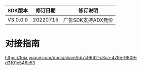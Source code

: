 | SDK版本     | 修订日期     | 修订说明   | 
| -------- | -------- | ------------- | 
| V3.0.0.0 | 20220715 | 广告SDK支持ADX竞价  |

# 对接指南
https://tuia.yuque.com/docs/share/5b7c9662-c3ca-479e-9809-d3101e546e53